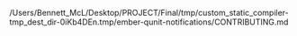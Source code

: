 /Users/Bennett_McL/Desktop/PROJECT/Final/tmp/custom_static_compiler-tmp_dest_dir-0iKb4DEn.tmp/ember-qunit-notifications/CONTRIBUTING.md